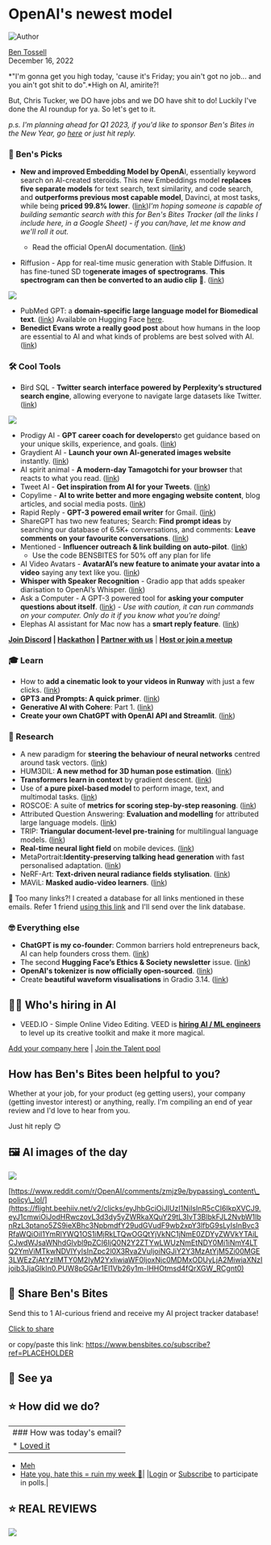 # OpenAI's newest model

![Author](https://media.beehiiv.com/cdn-cgi/image/format=auto,onerror=redirect/uploads/user/profile_picture/fc858b4d-39e3-4be1-abf4-2b55504e21a2/thumb_uJ4UYake_400x400.jpg)

[Ben Tossell](https://www.twitter.com/bentossell)  
December 16, 2022

*"I'm gonna get you high today, 'cause it's Friday; you ain't got no job... and you ain't got shit to do".*High on AI, amirite?!

But, Chris Tucker, we DO have jobs and we DO have shit to do! Luckily I've done the AI roundup for ya. So let's get to it.

*p.s. I'm planning ahead for Q1 2023, if you'd like to sponsor Ben's Bites in the New Year, go [here](https://flight.beehiiv.net/v2/clicks/eyJhbGciOiJIUzI1NiIsInR5cCI6IkpXVCJ9.eyJ1cmwiOiJodHRwczovL3Nwb25zb3IuYmVuc2JpdGVzLmNvLyIsInBvc3RfaWQiOiI1YmRlYWQ1OS1iMjRkLTQwOGQtYjVkNC1jNmE0ZDYyZWVkYTAiLCJwdWJsaWNhdGlvbl9pZCI6IjQ0N2Y2ZTYwLWUzNmEtNDY0Mi1iNmY4LTQ2YmViMTkwNDVlYyIsInZpc2l0X3Rva2VuIjoiNGJiY2Y3MzAtYjM5Zi00MGE3LWEzZjAtYzllMTY0M2IyM2YxIiwiaWF0IjoxNjc0MDMxODUyLjA2LCJpc3MiOiJvcmNoaWQifQ.qkqgU5BD_5FamyIL5gkgg_z2cxyJHdTEpmGwt7LmEcc) or just hit reply.*

### **🤌 Ben's Picks**

* **New and improved Embedding Model by OpenA**I, essentially keyword search on AI-created steroids. This new Embeddings model **replaces five separate models** for text search, text similarity, and code search, and **outperforms previous most capable model**, Davinci, at most tasks, while being **priced 99.8% lower**. ([<u>link</u>](https://flight.beehiiv.net/v2/clicks/eyJhbGciOiJIUzI1NiIsInR5cCI6IkpXVCJ9.eyJ1cmwiOiJodHRwczovL29wZW5haS5jb20vYmxvZy9uZXctYW5kLWltcHJvdmVkLWVtYmVkZGluZy1tb2RlbC8iLCJwb3N0X2lkIjoiNWJkZWFkNTktYjI0ZC00MDhkLWI1ZDQtYzZhNGQ2MmVlZGEwIiwicHVibGljYXRpb25faWQiOiI0NDdmNmU2MC1lMzZhLTQ2NDItYjZmOC00NmJlYjE5MDQ1ZWMiLCJ2aXNpdF90b2tlbiI6IjRiYmNmNzMwLWIzOWYtNDBhNy1hM2YwLWM5ZTE2NDNiMjNmMSIsImlhdCI6MTY3NDAzMTg1Mi4wNiwiaXNzIjoib3JjaGlkIn0.MzGJ_J597rXG23Bdr7pVNRSFDtH7tkynyyBgkjPMquc))*I'm hoping someone is capable of building semantic search with this for Ben's Bites Tracker (all the links I include here, in a Google Sheet) - if you can/have, let me know and we'll roll it out.*

  * Read the official OpenAI documentation. ([<u>link</u>](https://flight.beehiiv.net/v2/clicks/eyJhbGciOiJIUzI1NiIsInR5cCI6IkpXVCJ9.eyJ1cmwiOiJodHRwczovL2JldGEub3BlbmFpLmNvbS9kb2NzL2d1aWRlcy9lbWJlZGRpbmdzL3doYXQtYXJlLWVtYmVkZGluZ3MiLCJwb3N0X2lkIjoiNWJkZWFkNTktYjI0ZC00MDhkLWI1ZDQtYzZhNGQ2MmVlZGEwIiwicHVibGljYXRpb25faWQiOiI0NDdmNmU2MC1lMzZhLTQ2NDItYjZmOC00NmJlYjE5MDQ1ZWMiLCJ2aXNpdF90b2tlbiI6IjRiYmNmNzMwLWIzOWYtNDBhNy1hM2YwLWM5ZTE2NDNiMjNmMSIsImlhdCI6MTY3NDAzMTg1Mi4wNiwiaXNzIjoib3JjaGlkIn0.FFuwfqkExPDp2J_EDyNAuAMWpojCtxsJ4hitl7k3rq8))
* Riffusion - App for real-time music generation with Stable Diffusion. It has fine-tuned SD to**generate images of** **spectrograms**. **This spectrogram can then be converted to an audio clip** 🤯. ([<u>link</u>](https://flight.beehiiv.net/v2/clicks/eyJhbGciOiJIUzI1NiIsInR5cCI6IkpXVCJ9.eyJ1cmwiOiJodHRwczovL2dpdGh1Yi5jb20vaG1hcnRpcm8vcmlmZnVzaW9uLWFwcCIsInBvc3RfaWQiOiI1YmRlYWQ1OS1iMjRkLTQwOGQtYjVkNC1jNmE0ZDYyZWVkYTAiLCJwdWJsaWNhdGlvbl9pZCI6IjQ0N2Y2ZTYwLWUzNmEtNDY0Mi1iNmY4LTQ2YmViMTkwNDVlYyIsInZpc2l0X3Rva2VuIjoiNGJiY2Y3MzAtYjM5Zi00MGE3LWEzZjAtYzllMTY0M2IyM2YxIiwiaWF0IjoxNjc0MDMxODUyLjA2LCJpc3MiOiJvcmNoaWQifQ.DsLQFzL_dyqayVTSJ6LhH7lt37Wd31brkkNo3-ulmyw))

![](https://media.beehiiv.com/cdn-cgi/image/format=auto,onerror=redirect/uploads/asset/file/b4bc44ab-caff-476f-b571-768b5ad83097/web_app_screenshot.png)

* PubMed GPT: a **domain-specific large language model for Biomedical text**. ([<u>link</u>](https://flight.beehiiv.net/v2/clicks/eyJhbGciOiJIUzI1NiIsInR5cCI6IkpXVCJ9.eyJ1cmwiOiJodHRwczovL3d3dy5tb3NhaWNtbC5jb20vYmxvZy9pbnRyb2R1Y2luZy1wdWJtZWQtZ3B0IiwicG9zdF9pZCI6IjViZGVhZDU5LWIyNGQtNDA4ZC1iNWQ0LWM2YTRkNjJlZWRhMCIsInB1YmxpY2F0aW9uX2lkIjoiNDQ3ZjZlNjAtZTM2YS00NjQyLWI2ZjgtNDZiZWIxOTA0NWVjIiwidmlzaXRfdG9rZW4iOiI0YmJjZjczMC1iMzlmLTQwYTctYTNmMC1jOWUxNjQzYjIzZjEiLCJpYXQiOjE2NzQwMzE4NTIuMDYsImlzcyI6Im9yY2hpZCJ9.YbpwtcrRKNqoxmOAI2KEe5r_ui8NbEhYcKxt1Q_Dm8g)) Available on Hugging Face [here](https://flight.beehiiv.net/v2/clicks/eyJhbGciOiJIUzI1NiIsInR5cCI6IkpXVCJ9.eyJ1cmwiOiJodHRwczovL2h1Z2dpbmdmYWNlLmNvL3N0YW5mb3JkLWNyZm0vcHVibWVkZ3B0IiwicG9zdF9pZCI6IjViZGVhZDU5LWIyNGQtNDA4ZC1iNWQ0LWM2YTRkNjJlZWRhMCIsInB1YmxpY2F0aW9uX2lkIjoiNDQ3ZjZlNjAtZTM2YS00NjQyLWI2ZjgtNDZiZWIxOTA0NWVjIiwidmlzaXRfdG9rZW4iOiI0YmJjZjczMC1iMzlmLTQwYTctYTNmMC1jOWUxNjQzYjIzZjEiLCJpYXQiOjE2NzQwMzE4NTIuMDYsImlzcyI6Im9yY2hpZCJ9.oxvQSIw1xzLZGBIzBAIvbfcsX-L_zZ8Oxp743Kp61kI).
* **Benedict Evans wrote a really good post** about how humans in the loop are essential to AI and what kinds of problems are best solved with AI. ([link](https://flight.beehiiv.net/v2/clicks/eyJhbGciOiJIUzI1NiIsInR5cCI6IkpXVCJ9.eyJ1cmwiOiJodHRwczovL3d3dy5iZW4tZXZhbnMuY29tL2JlbmVkaWN0ZXZhbnMvMjAyMi8xMi8xNC9DaGF0R1BULWltYWdlbmV0IiwicG9zdF9pZCI6IjViZGVhZDU5LWIyNGQtNDA4ZC1iNWQ0LWM2YTRkNjJlZWRhMCIsInB1YmxpY2F0aW9uX2lkIjoiNDQ3ZjZlNjAtZTM2YS00NjQyLWI2ZjgtNDZiZWIxOTA0NWVjIiwidmlzaXRfdG9rZW4iOiI0YmJjZjczMC1iMzlmLTQwYTctYTNmMC1jOWUxNjQzYjIzZjEiLCJpYXQiOjE2NzQwMzE4NTIuMDYsImlzcyI6Im9yY2hpZCJ9.wk9Er9dWoCXH-n_Vlm2KU8UKL01wnxtwx1nBluE_xDg))

### **🛠️ Cool Tools**

* Bird SQL - **Twitter search interface powered by Perplexity’s structured search engine**, allowing everyone to navigate large datasets like Twitter. ([<u>link</u>](https://flight.beehiiv.net/v2/clicks/eyJhbGciOiJIUzI1NiIsInR5cCI6IkpXVCJ9.eyJ1cmwiOiJodHRwczovL3d3dy5wZXJwbGV4aXR5LmFpL3NxbCIsInBvc3RfaWQiOiI1YmRlYWQ1OS1iMjRkLTQwOGQtYjVkNC1jNmE0ZDYyZWVkYTAiLCJwdWJsaWNhdGlvbl9pZCI6IjQ0N2Y2ZTYwLWUzNmEtNDY0Mi1iNmY4LTQ2YmViMTkwNDVlYyIsInZpc2l0X3Rva2VuIjoiNGJiY2Y3MzAtYjM5Zi00MGE3LWEzZjAtYzllMTY0M2IyM2YxIiwiaWF0IjoxNjc0MDMxODUyLjA2LCJpc3MiOiJvcmNoaWQifQ.gcH6vMqxRMXfnLKqnOIJFtHNo9H6dudoMKx2j_dqFpc))

![](https://media.beehiiv.com/cdn-cgi/image/format=auto,onerror=redirect/uploads/asset/file/fd43d147-7932-475f-896c-af6326fb402c/ezgif.com-gif-maker__39_.gif)

* Prodigy AI - **GPT career coach for developers**to get guidance based on your unique skills, experience, and goals. ([<u>link</u>](https://flight.beehiiv.net/v2/clicks/eyJhbGciOiJIUzI1NiIsInR5cCI6IkpXVCJ9.eyJ1cmwiOiJodHRwczovL2FpLnByb2RpLmdnLyIsInBvc3RfaWQiOiI1YmRlYWQ1OS1iMjRkLTQwOGQtYjVkNC1jNmE0ZDYyZWVkYTAiLCJwdWJsaWNhdGlvbl9pZCI6IjQ0N2Y2ZTYwLWUzNmEtNDY0Mi1iNmY4LTQ2YmViMTkwNDVlYyIsInZpc2l0X3Rva2VuIjoiNGJiY2Y3MzAtYjM5Zi00MGE3LWEzZjAtYzllMTY0M2IyM2YxIiwiaWF0IjoxNjc0MDMxODUyLjA2MSwiaXNzIjoib3JjaGlkIn0.eKoI4SU1uRuJrSclEDe_VNOOnaH0qq2eQvPUcr_C0c4))
* Graydient AI - **Launch your own AI-generated images website** instantly. ([<u>link</u>](https://flight.beehiiv.net/v2/clicks/eyJhbGciOiJIUzI1NiIsInR5cCI6IkpXVCJ9.eyJ1cmwiOiJodHRwczovL2dyYXlkaWVudC5haS8iLCJwb3N0X2lkIjoiNWJkZWFkNTktYjI0ZC00MDhkLWI1ZDQtYzZhNGQ2MmVlZGEwIiwicHVibGljYXRpb25faWQiOiI0NDdmNmU2MC1lMzZhLTQ2NDItYjZmOC00NmJlYjE5MDQ1ZWMiLCJ2aXNpdF90b2tlbiI6IjRiYmNmNzMwLWIzOWYtNDBhNy1hM2YwLWM5ZTE2NDNiMjNmMSIsImlhdCI6MTY3NDAzMTg1Mi4wNjEsImlzcyI6Im9yY2hpZCJ9.jxWOy1BJsxQ7IGU-UH2OGlE4kkk9uh_dOB8ElywlEMk))
* AI spirit animal - **A modern-day Tamagotchi for your browser** that reacts to what you read. ([<u>link</u>](https://flight.beehiiv.net/v2/clicks/eyJhbGciOiJIUzI1NiIsInR5cCI6IkpXVCJ9.eyJ1cmwiOiJodHRwczovL2Fpc3Bpcml0YW5pbWFsLmNvbS8iLCJwb3N0X2lkIjoiNWJkZWFkNTktYjI0ZC00MDhkLWI1ZDQtYzZhNGQ2MmVlZGEwIiwicHVibGljYXRpb25faWQiOiI0NDdmNmU2MC1lMzZhLTQ2NDItYjZmOC00NmJlYjE5MDQ1ZWMiLCJ2aXNpdF90b2tlbiI6IjRiYmNmNzMwLWIzOWYtNDBhNy1hM2YwLWM5ZTE2NDNiMjNmMSIsImlhdCI6MTY3NDAzMTg1Mi4wNjEsImlzcyI6Im9yY2hpZCJ9.tX8EvvjP1yZzOkVLO9lrOiZu0qiyg_DJzpxMalfN810))
* Tweet AI - **Get inspiration from AI for your Tweets**. ([<u>link</u>](https://flight.beehiiv.net/v2/clicks/eyJhbGciOiJIUzI1NiIsInR5cCI6IkpXVCJ9.eyJ1cmwiOiJodHRwczovL3R3ZWV0YWkuY29tLyIsInBvc3RfaWQiOiI1YmRlYWQ1OS1iMjRkLTQwOGQtYjVkNC1jNmE0ZDYyZWVkYTAiLCJwdWJsaWNhdGlvbl9pZCI6IjQ0N2Y2ZTYwLWUzNmEtNDY0Mi1iNmY4LTQ2YmViMTkwNDVlYyIsInZpc2l0X3Rva2VuIjoiNGJiY2Y3MzAtYjM5Zi00MGE3LWEzZjAtYzllMTY0M2IyM2YxIiwiaWF0IjoxNjc0MDMxODUyLjA2MSwiaXNzIjoib3JjaGlkIn0.GS7s4h3-j_Wio3yUUvgJRu2lYM0O42ICAS3dp9w0u7Y))
* Copylime - **AI to write better and more engaging website content**, blog articles, and social media posts. ([<u>link</u>](https://flight.beehiiv.net/v2/clicks/eyJhbGciOiJIUzI1NiIsInR5cCI6IkpXVCJ9.eyJ1cmwiOiJodHRwczovL2NvcHlsaW1lLmNvbS8iLCJwb3N0X2lkIjoiNWJkZWFkNTktYjI0ZC00MDhkLWI1ZDQtYzZhNGQ2MmVlZGEwIiwicHVibGljYXRpb25faWQiOiI0NDdmNmU2MC1lMzZhLTQ2NDItYjZmOC00NmJlYjE5MDQ1ZWMiLCJ2aXNpdF90b2tlbiI6IjRiYmNmNzMwLWIzOWYtNDBhNy1hM2YwLWM5ZTE2NDNiMjNmMSIsImlhdCI6MTY3NDAzMTg1Mi4wNjEsImlzcyI6Im9yY2hpZCJ9.DMHxlsn7FlATDANPKt-S9NitufqAxk_6mqNArkglahk))
* Rapid Reply - **GPT-3 powered email writer** for Gmail. ([<u>link</u>](https://flight.beehiiv.net/v2/clicks/eyJhbGciOiJIUzI1NiIsInR5cCI6IkpXVCJ9.eyJ1cmwiOiJodHRwczovL3JhcGlkcmVwbHkuYWkvIiwicG9zdF9pZCI6IjViZGVhZDU5LWIyNGQtNDA4ZC1iNWQ0LWM2YTRkNjJlZWRhMCIsInB1YmxpY2F0aW9uX2lkIjoiNDQ3ZjZlNjAtZTM2YS00NjQyLWI2ZjgtNDZiZWIxOTA0NWVjIiwidmlzaXRfdG9rZW4iOiI0YmJjZjczMC1iMzlmLTQwYTctYTNmMC1jOWUxNjQzYjIzZjEiLCJpYXQiOjE2NzQwMzE4NTIuMDYxLCJpc3MiOiJvcmNoaWQifQ.fx6X3y-JTHvZUQNONgGwxPR4tzK3QSo2hASkPmnfERA))
* ShareGPT has two new features; Search: **Find prompt ideas** by searching our database of 6.5K+ conversations, and comments: **Leave comments on your favourite conversations**. ([<u>link</u>](https://flight.beehiiv.net/v2/clicks/eyJhbGciOiJIUzI1NiIsInR5cCI6IkpXVCJ9.eyJ1cmwiOiJodHRwczovL3NoYXJlZ3B0LmNvbS8iLCJwb3N0X2lkIjoiNWJkZWFkNTktYjI0ZC00MDhkLWI1ZDQtYzZhNGQ2MmVlZGEwIiwicHVibGljYXRpb25faWQiOiI0NDdmNmU2MC1lMzZhLTQ2NDItYjZmOC00NmJlYjE5MDQ1ZWMiLCJ2aXNpdF90b2tlbiI6IjRiYmNmNzMwLWIzOWYtNDBhNy1hM2YwLWM5ZTE2NDNiMjNmMSIsImlhdCI6MTY3NDAzMTg1Mi4wNjEsImlzcyI6Im9yY2hpZCJ9.qBNFyhXHHiJNs9jeqjdsWuYCevJc0RvF0riXBbxhTTQ))
* Mentioned - **Influencer outreach & link building on auto-pilot**. ([<u>link</u>](https://flight.beehiiv.net/v2/clicks/eyJhbGciOiJIUzI1NiIsInR5cCI6IkpXVCJ9.eyJ1cmwiOiJodHRwczovL3d3dy5tZW50aW9uZWQuYWkvIiwicG9zdF9pZCI6IjViZGVhZDU5LWIyNGQtNDA4ZC1iNWQ0LWM2YTRkNjJlZWRhMCIsInB1YmxpY2F0aW9uX2lkIjoiNDQ3ZjZlNjAtZTM2YS00NjQyLWI2ZjgtNDZiZWIxOTA0NWVjIiwidmlzaXRfdG9rZW4iOiI0YmJjZjczMC1iMzlmLTQwYTctYTNmMC1jOWUxNjQzYjIzZjEiLCJpYXQiOjE2NzQwMzE4NTIuMDYxLCJpc3MiOiJvcmNoaWQifQ.cFz8ErjMOauL4UwgDac0jQDls7Uk8eVLFWuQSPuyP9s))
  * Use the code BENSBITES for 50% off any plan for life
* AI Video Avatars - **AvatarAI’s new feature to animate your avatar into a video** saying any text like you. ([<u>link</u>](https://flight.beehiiv.net/v2/clicks/eyJhbGciOiJIUzI1NiIsInR5cCI6IkpXVCJ9.eyJ1cmwiOiJodHRwczovL3R3aXR0ZXIuY29tL2xldmVsc2lvL3N0YXR1cy8xNjAzNDQxNzQyMzg0MTQwMjg4P3M9MTImdD13T3d3M1oySlBHbTFudEpaLTBLTkZ3IiwicG9zdF9pZCI6IjViZGVhZDU5LWIyNGQtNDA4ZC1iNWQ0LWM2YTRkNjJlZWRhMCIsInB1YmxpY2F0aW9uX2lkIjoiNDQ3ZjZlNjAtZTM2YS00NjQyLWI2ZjgtNDZiZWIxOTA0NWVjIiwidmlzaXRfdG9rZW4iOiI0YmJjZjczMC1iMzlmLTQwYTctYTNmMC1jOWUxNjQzYjIzZjEiLCJpYXQiOjE2NzQwMzE4NTIuMDYxLCJpc3MiOiJvcmNoaWQifQ.bwO_hnZ-GQ_DcDeZ_x4abIHjki2KRU49me42UdS9ZoM))
* **Whisper with Speaker Recognition** - Gradio app that adds speaker diarisation to OpenAI’s Whisper. ([<u>link</u>](https://flight.beehiiv.net/v2/clicks/eyJhbGciOiJIUzI1NiIsInR5cCI6IkpXVCJ9.eyJ1cmwiOiJodHRwczovL2h1Z2dpbmdmYWNlLmNvL3NwYWNlcy9kd2Fya2VzaC93aGlzcGVyLXNwZWFrZXItcmVjb2duaXRpb24iLCJwb3N0X2lkIjoiNWJkZWFkNTktYjI0ZC00MDhkLWI1ZDQtYzZhNGQ2MmVlZGEwIiwicHVibGljYXRpb25faWQiOiI0NDdmNmU2MC1lMzZhLTQ2NDItYjZmOC00NmJlYjE5MDQ1ZWMiLCJ2aXNpdF90b2tlbiI6IjRiYmNmNzMwLWIzOWYtNDBhNy1hM2YwLWM5ZTE2NDNiMjNmMSIsImlhdCI6MTY3NDAzMTg1Mi4wNjEsImlzcyI6Im9yY2hpZCJ9.G2Ptuiout2ZcIXsjYw7u71C9BTyr52zrb7XYN2OWJW0))
* Ask a Computer - A GPT-3 powered tool for **asking your computer questions about itself**. ([<u>link</u>](https://flight.beehiiv.net/v2/clicks/eyJhbGciOiJIUzI1NiIsInR5cCI6IkpXVCJ9.eyJ1cmwiOiJodHRwczovL2dlb3JnZS5tYW5kLmlzLzIwMjIvMTIvYXNrLWEtY29tcHV0ZXItYS10b3ktcG93ZXJlZC1ieS1ncHQtMy1hbmQtcmVja2xlc3MtYWJhbmRvbi8iLCJwb3N0X2lkIjoiNWJkZWFkNTktYjI0ZC00MDhkLWI1ZDQtYzZhNGQ2MmVlZGEwIiwicHVibGljYXRpb25faWQiOiI0NDdmNmU2MC1lMzZhLTQ2NDItYjZmOC00NmJlYjE5MDQ1ZWMiLCJ2aXNpdF90b2tlbiI6IjRiYmNmNzMwLWIzOWYtNDBhNy1hM2YwLWM5ZTE2NDNiMjNmMSIsImlhdCI6MTY3NDAzMTg1Mi4wNjEsImlzcyI6Im9yY2hpZCJ9.UBUJFnjhhSAkd_eIKwISendRFDBxqlu9XUtgezyvwBs)) - *Use with caution, it can run commands on your computer. Only do it if you know what you're doing!*
* Elephas AI assistant for Mac now has a **smart reply feature**. ([<u>link</u>](https://flight.beehiiv.net/v2/clicks/eyJhbGciOiJIUzI1NiIsInR5cCI6IkpXVCJ9.eyJ1cmwiOiJodHRwczovL3R3aXR0ZXIuY29tL0thbWJhblRoZU1ha2VyL3N0YXR1cy8xNjAzMzU2MTU0MjQyODM0NDMyP3M9MjAmdD1GZlZsZURhYkpTOFVHSTI1ck9GNnZ3IiwicG9zdF9pZCI6IjViZGVhZDU5LWIyNGQtNDA4ZC1iNWQ0LWM2YTRkNjJlZWRhMCIsInB1YmxpY2F0aW9uX2lkIjoiNDQ3ZjZlNjAtZTM2YS00NjQyLWI2ZjgtNDZiZWIxOTA0NWVjIiwidmlzaXRfdG9rZW4iOiI0YmJjZjczMC1iMzlmLTQwYTctYTNmMC1jOWUxNjQzYjIzZjEiLCJpYXQiOjE2NzQwMzE4NTIuMDYxLCJpc3MiOiJvcmNoaWQifQ.Nvg-c24pp_rwSfeHsEnB0Z1Kv4L7xJsWAdJF4s6FclU))

**[Join Discord](https://flight.beehiiv.net/v2/clicks/eyJhbGciOiJIUzI1NiIsInR5cCI6IkpXVCJ9.eyJ1cmwiOiJodHRwczovL2Rpc2NvcmQuZ2cvcWQ5Mk5LakRkRSIsInBvc3RfaWQiOiI1YmRlYWQ1OS1iMjRkLTQwOGQtYjVkNC1jNmE0ZDYyZWVkYTAiLCJwdWJsaWNhdGlvbl9pZCI6IjQ0N2Y2ZTYwLWUzNmEtNDY0Mi1iNmY4LTQ2YmViMTkwNDVlYyIsInZpc2l0X3Rva2VuIjoiNGJiY2Y3MzAtYjM5Zi00MGE3LWEzZjAtYzllMTY0M2IyM2YxIiwiaWF0IjoxNjc0MDMxODUyLjA2MSwiaXNzIjoib3JjaGlkIn0.D9Qn_sapKlqkMG09szZ1KZiVGoyvwHXpYr4ktJkL75M) | [Hackathon](https://flight.beehiiv.net/v2/clicks/eyJhbGciOiJIUzI1NiIsInR5cCI6IkpXVCJ9.eyJ1cmwiOiJodHRwczovL3ZhbmlsbGEtcGVhY2gtNDg0Lm5vdGlvbi5zaXRlL0Jlbi1zLUJpdGVzLUFJLUhhY2thdGhvbi0yN2stMzI0YjNlOGIzZDQ3NGExMmEyZTgyOGI3YWM0NWY5ZjkiLCJwb3N0X2lkIjoiNWJkZWFkNTktYjI0ZC00MDhkLWI1ZDQtYzZhNGQ2MmVlZGEwIiwicHVibGljYXRpb25faWQiOiI0NDdmNmU2MC1lMzZhLTQ2NDItYjZmOC00NmJlYjE5MDQ1ZWMiLCJ2aXNpdF90b2tlbiI6IjRiYmNmNzMwLWIzOWYtNDBhNy1hM2YwLWM5ZTE2NDNiMjNmMSIsImlhdCI6MTY3NDAzMTg1Mi4wNjEsImlzcyI6Im9yY2hpZCJ9.HwWhoJspRfAkcIQjzjLgD0je2rD83c9jtrBZMWiOKLI) | [Partner with us](https://flight.beehiiv.net/v2/clicks/eyJhbGciOiJIUzI1NiIsInR5cCI6IkpXVCJ9.eyJ1cmwiOiJodHRwczovL3Nwb25zb3IuYmVuc2JpdGVzLmNvLyIsInBvc3RfaWQiOiI1YmRlYWQ1OS1iMjRkLTQwOGQtYjVkNC1jNmE0ZDYyZWVkYTAiLCJwdWJsaWNhdGlvbl9pZCI6IjQ0N2Y2ZTYwLWUzNmEtNDY0Mi1iNmY4LTQ2YmViMTkwNDVlYyIsInZpc2l0X3Rva2VuIjoiNGJiY2Y3MzAtYjM5Zi00MGE3LWEzZjAtYzllMTY0M2IyM2YxIiwiaWF0IjoxNjc0MDMxODUyLjA2MSwiaXNzIjoib3JjaGlkIn0.pF8b5zfcBoSHKCahctirIxfx4PedTUm0BeEW9v8MkuA)** | [**Host or join a meetup**](https://flight.beehiiv.net/v2/clicks/eyJhbGciOiJIUzI1NiIsInR5cCI6IkpXVCJ9.eyJ1cmwiOiJodHRwczovL21lZXR1cHMuYmVuc2JpdGVzLmNvLyIsInBvc3RfaWQiOiI1YmRlYWQ1OS1iMjRkLTQwOGQtYjVkNC1jNmE0ZDYyZWVkYTAiLCJwdWJsaWNhdGlvbl9pZCI6IjQ0N2Y2ZTYwLWUzNmEtNDY0Mi1iNmY4LTQ2YmViMTkwNDVlYyIsInZpc2l0X3Rva2VuIjoiNGJiY2Y3MzAtYjM5Zi00MGE3LWEzZjAtYzllMTY0M2IyM2YxIiwiaWF0IjoxNjc0MDMxODUyLjA2MSwiaXNzIjoib3JjaGlkIn0.1fpP9K-UJ9O2BzCh3401BZ_VtZmFZhO-Xr8yaeXuzrA)

### **🎓 Learn**

* How to **add a cinematic look to your videos in Runway** with just a few clicks. ([<u>link</u>](https://flight.beehiiv.net/v2/clicks/eyJhbGciOiJIUzI1NiIsInR5cCI6IkpXVCJ9.eyJ1cmwiOiJodHRwczovL3R3aXR0ZXIuY29tL3J1bndheW1sL3N0YXR1cy8xNjAzNDAyMTc1Mzk2MzIzMzI5P3M9MjAmdD0tdGhuV19idlQ4ZUY5MzV5cXloMkJnIiwicG9zdF9pZCI6IjViZGVhZDU5LWIyNGQtNDA4ZC1iNWQ0LWM2YTRkNjJlZWRhMCIsInB1YmxpY2F0aW9uX2lkIjoiNDQ3ZjZlNjAtZTM2YS00NjQyLWI2ZjgtNDZiZWIxOTA0NWVjIiwidmlzaXRfdG9rZW4iOiI0YmJjZjczMC1iMzlmLTQwYTctYTNmMC1jOWUxNjQzYjIzZjEiLCJpYXQiOjE2NzQwMzE4NTIuMDYxLCJpc3MiOiJvcmNoaWQifQ.KXEhc31mJyn5_tvg-Txy4WG6oWiiVIRYJ7x9fd8L92o))
* **​​GPT3 and Prompts: A quick primer**. ([<u>link</u>](https://flight.beehiiv.net/v2/clicks/eyJhbGciOiJIUzI1NiIsInR5cCI6IkpXVCJ9.eyJ1cmwiOiJodHRwczovL2J1aWxkc3BhY2Uuc28vbm90ZXMvaW50cm8tdG8tZ3B0My1wcm9tcHRzIiwicG9zdF9pZCI6IjViZGVhZDU5LWIyNGQtNDA4ZC1iNWQ0LWM2YTRkNjJlZWRhMCIsInB1YmxpY2F0aW9uX2lkIjoiNDQ3ZjZlNjAtZTM2YS00NjQyLWI2ZjgtNDZiZWIxOTA0NWVjIiwidmlzaXRfdG9rZW4iOiI0YmJjZjczMC1iMzlmLTQwYTctYTNmMC1jOWUxNjQzYjIzZjEiLCJpYXQiOjE2NzQwMzE4NTIuMDYxLCJpc3MiOiJvcmNoaWQifQ.FwpDJIenShZ20WtTNCzCxuDR8bLt7wx27S9JUPPmR90))
* **Generative AI with Cohere**: Part 1. ([<u>link</u>](https://flight.beehiiv.net/v2/clicks/eyJhbGciOiJIUzI1NiIsInR5cCI6IkpXVCJ9.eyJ1cmwiOiJodHRwczovL3R4dC5jb2hlcmUuYWkvZ2VuZXJhdGl2ZS1haS1wYXJ0LTEvIiwicG9zdF9pZCI6IjViZGVhZDU5LWIyNGQtNDA4ZC1iNWQ0LWM2YTRkNjJlZWRhMCIsInB1YmxpY2F0aW9uX2lkIjoiNDQ3ZjZlNjAtZTM2YS00NjQyLWI2ZjgtNDZiZWIxOTA0NWVjIiwidmlzaXRfdG9rZW4iOiI0YmJjZjczMC1iMzlmLTQwYTctYTNmMC1jOWUxNjQzYjIzZjEiLCJpYXQiOjE2NzQwMzE4NTIuMDYxLCJpc3MiOiJvcmNoaWQifQ.4WUktgAIOYD3iQefiZDv5-KT_b9rhBgXnWdGsuu4w4o))
* **Create your own ChatGPT with OpenAI API and Streamlit**. ([<u>link</u>](https://flight.beehiiv.net/v2/clicks/eyJhbGciOiJIUzI1NiIsInR5cCI6IkpXVCJ9.eyJ1cmwiOiJodHRwczovL3R3aXR0ZXIuY29tL2l0c2FmaXovc3RhdHVzLzE2MDM3MDUxNDc0MDU2NTE5NjkiLCJwb3N0X2lkIjoiNWJkZWFkNTktYjI0ZC00MDhkLWI1ZDQtYzZhNGQ2MmVlZGEwIiwicHVibGljYXRpb25faWQiOiI0NDdmNmU2MC1lMzZhLTQ2NDItYjZmOC00NmJlYjE5MDQ1ZWMiLCJ2aXNpdF90b2tlbiI6IjRiYmNmNzMwLWIzOWYtNDBhNy1hM2YwLWM5ZTE2NDNiMjNmMSIsImlhdCI6MTY3NDAzMTg1Mi4wNjEsImlzcyI6Im9yY2hpZCJ9.oIu9OZqqi2FLLxvgwmygNUfaPFjwIY0SfO5OdGkpSW8))

### **🔬 Research**

* A new paradigm for **steering the behaviour of neural networks** centred around task vectors. ([<u>link</u>](https://flight.beehiiv.net/v2/clicks/eyJhbGciOiJIUzI1NiIsInR5cCI6IkpXVCJ9.eyJ1cmwiOiJodHRwczovL2FyeGl2Lm9yZy9hYnMvMjIxMi4wNDA4OSIsInBvc3RfaWQiOiI1YmRlYWQ1OS1iMjRkLTQwOGQtYjVkNC1jNmE0ZDYyZWVkYTAiLCJwdWJsaWNhdGlvbl9pZCI6IjQ0N2Y2ZTYwLWUzNmEtNDY0Mi1iNmY4LTQ2YmViMTkwNDVlYyIsInZpc2l0X3Rva2VuIjoiNGJiY2Y3MzAtYjM5Zi00MGE3LWEzZjAtYzllMTY0M2IyM2YxIiwiaWF0IjoxNjc0MDMxODUyLjA2MSwiaXNzIjoib3JjaGlkIn0.WvovFnWSaZ-KOPV_NEl6nR8JInXHsq0L70g6dX9yP2w))
* HUM3DIL: **A new method for 3D human pose estimation**. ([<u>link</u>](https://flight.beehiiv.net/v2/clicks/eyJhbGciOiJIUzI1NiIsInR5cCI6IkpXVCJ9.eyJ1cmwiOiJodHRwczovL2FyeGl2Lm9yZy9hYnMvMjIxMi4wNzcyOSIsInBvc3RfaWQiOiI1YmRlYWQ1OS1iMjRkLTQwOGQtYjVkNC1jNmE0ZDYyZWVkYTAiLCJwdWJsaWNhdGlvbl9pZCI6IjQ0N2Y2ZTYwLWUzNmEtNDY0Mi1iNmY4LTQ2YmViMTkwNDVlYyIsInZpc2l0X3Rva2VuIjoiNGJiY2Y3MzAtYjM5Zi00MGE3LWEzZjAtYzllMTY0M2IyM2YxIiwiaWF0IjoxNjc0MDMxODUyLjA2MSwiaXNzIjoib3JjaGlkIn0.v-tfMC7cWBCVZiE7F7msShaMfw9dvwJiHU7kKBoKHm8))
* **Transformers learn in context** by gradient descent. ([<u>link</u>](https://flight.beehiiv.net/v2/clicks/eyJhbGciOiJIUzI1NiIsInR5cCI6IkpXVCJ9.eyJ1cmwiOiJodHRwczovL2FyeGl2Lm9yZy9hYnMvMjIxMi4wNzY3NyIsInBvc3RfaWQiOiI1YmRlYWQ1OS1iMjRkLTQwOGQtYjVkNC1jNmE0ZDYyZWVkYTAiLCJwdWJsaWNhdGlvbl9pZCI6IjQ0N2Y2ZTYwLWUzNmEtNDY0Mi1iNmY4LTQ2YmViMTkwNDVlYyIsInZpc2l0X3Rva2VuIjoiNGJiY2Y3MzAtYjM5Zi00MGE3LWEzZjAtYzllMTY0M2IyM2YxIiwiaWF0IjoxNjc0MDMxODUyLjA2MSwiaXNzIjoib3JjaGlkIn0.8JOUhKoDZdYOxH5te0RlpcxZ484hBHyrJGKrf_dTzyY))
* Use of **a pure pixel-based model** to perform image, text, and multimodal tasks. ([<u>link</u>](https://flight.beehiiv.net/v2/clicks/eyJhbGciOiJIUzI1NiIsInR5cCI6IkpXVCJ9.eyJ1cmwiOiJodHRwczovL2FyeGl2Lm9yZy9hYnMvMjIxMi4wODA0NSIsInBvc3RfaWQiOiI1YmRlYWQ1OS1iMjRkLTQwOGQtYjVkNC1jNmE0ZDYyZWVkYTAiLCJwdWJsaWNhdGlvbl9pZCI6IjQ0N2Y2ZTYwLWUzNmEtNDY0Mi1iNmY4LTQ2YmViMTkwNDVlYyIsInZpc2l0X3Rva2VuIjoiNGJiY2Y3MzAtYjM5Zi00MGE3LWEzZjAtYzllMTY0M2IyM2YxIiwiaWF0IjoxNjc0MDMxODUyLjA2MSwiaXNzIjoib3JjaGlkIn0.2GHsDSMavwTtqTm1y8blARxOnTQ8s1eugMLdPAxYtEk))
* ROSCOE: A suite of **metrics for scoring step-by-step reasoning**. ([<u>link</u>](https://flight.beehiiv.net/v2/clicks/eyJhbGciOiJIUzI1NiIsInR5cCI6IkpXVCJ9.eyJ1cmwiOiJodHRwczovL2FyeGl2Lm9yZy9hYnMvMjIxMi4wNzkxOSIsInBvc3RfaWQiOiI1YmRlYWQ1OS1iMjRkLTQwOGQtYjVkNC1jNmE0ZDYyZWVkYTAiLCJwdWJsaWNhdGlvbl9pZCI6IjQ0N2Y2ZTYwLWUzNmEtNDY0Mi1iNmY4LTQ2YmViMTkwNDVlYyIsInZpc2l0X3Rva2VuIjoiNGJiY2Y3MzAtYjM5Zi00MGE3LWEzZjAtYzllMTY0M2IyM2YxIiwiaWF0IjoxNjc0MDMxODUyLjA2MSwiaXNzIjoib3JjaGlkIn0.v_HziYTvGc97XzydIjRO_Rg-jlSnnbfMYc_4VAOeI5I))
* Attributed Question Answering: **Evaluation and modelling** for attributed large language models. ([<u>link</u>](https://flight.beehiiv.net/v2/clicks/eyJhbGciOiJIUzI1NiIsInR5cCI6IkpXVCJ9.eyJ1cmwiOiJodHRwczovL2FyeGl2Lm9yZy9hYnMvMjIxMi4wODAzNyIsInBvc3RfaWQiOiI1YmRlYWQ1OS1iMjRkLTQwOGQtYjVkNC1jNmE0ZDYyZWVkYTAiLCJwdWJsaWNhdGlvbl9pZCI6IjQ0N2Y2ZTYwLWUzNmEtNDY0Mi1iNmY4LTQ2YmViMTkwNDVlYyIsInZpc2l0X3Rva2VuIjoiNGJiY2Y3MzAtYjM5Zi00MGE3LWEzZjAtYzllMTY0M2IyM2YxIiwiaWF0IjoxNjc0MDMxODUyLjA2MiwiaXNzIjoib3JjaGlkIn0.WVG5LTSH5PhFnnH1D1drgYUzYuWuGZKwIUx7aZqmwY4))
* TRIP: **Triangular document-level pre-training** for multilingual language models. ([<u>link</u>](https://flight.beehiiv.net/v2/clicks/eyJhbGciOiJIUzI1NiIsInR5cCI6IkpXVCJ9.eyJ1cmwiOiJodHRwczovL2FyeGl2Lm9yZy9hYnMvMjIxMi4wNzc1MiIsInBvc3RfaWQiOiI1YmRlYWQ1OS1iMjRkLTQwOGQtYjVkNC1jNmE0ZDYyZWVkYTAiLCJwdWJsaWNhdGlvbl9pZCI6IjQ0N2Y2ZTYwLWUzNmEtNDY0Mi1iNmY4LTQ2YmViMTkwNDVlYyIsInZpc2l0X3Rva2VuIjoiNGJiY2Y3MzAtYjM5Zi00MGE3LWEzZjAtYzllMTY0M2IyM2YxIiwiaWF0IjoxNjc0MDMxODUyLjA2MiwiaXNzIjoib3JjaGlkIn0.9nyOSsaXUyDtUt4CqzmYtPz3SxTn-Y_-hY2xDY4HHjk))
* **Real-time neural light field** on mobile devices. ([<u>link</u>](https://flight.beehiiv.net/v2/clicks/eyJhbGciOiJIUzI1NiIsInR5cCI6IkpXVCJ9.eyJ1cmwiOiJodHRwczovL3NuYXAtcmVzZWFyY2guZ2l0aHViLmlvL01vYmlsZVIyTC8iLCJwb3N0X2lkIjoiNWJkZWFkNTktYjI0ZC00MDhkLWI1ZDQtYzZhNGQ2MmVlZGEwIiwicHVibGljYXRpb25faWQiOiI0NDdmNmU2MC1lMzZhLTQ2NDItYjZmOC00NmJlYjE5MDQ1ZWMiLCJ2aXNpdF90b2tlbiI6IjRiYmNmNzMwLWIzOWYtNDBhNy1hM2YwLWM5ZTE2NDNiMjNmMSIsImlhdCI6MTY3NDAzMTg1Mi4wNjIsImlzcyI6Im9yY2hpZCJ9.bALurBRtHbQtLmsffAnyLncvt13adnL2D0GRN0xWemU))
* MetaPortrait:**Identity-preserving talking head generation** with fast personalised adaptation. ([<u>link</u>](https://flight.beehiiv.net/v2/clicks/eyJhbGciOiJIUzI1NiIsInR5cCI6IkpXVCJ9.eyJ1cmwiOiJodHRwczovL21ldGEtcG9ydHJhaXQuZ2l0aHViLmlvLyIsInBvc3RfaWQiOiI1YmRlYWQ1OS1iMjRkLTQwOGQtYjVkNC1jNmE0ZDYyZWVkYTAiLCJwdWJsaWNhdGlvbl9pZCI6IjQ0N2Y2ZTYwLWUzNmEtNDY0Mi1iNmY4LTQ2YmViMTkwNDVlYyIsInZpc2l0X3Rva2VuIjoiNGJiY2Y3MzAtYjM5Zi00MGE3LWEzZjAtYzllMTY0M2IyM2YxIiwiaWF0IjoxNjc0MDMxODUyLjA2MiwiaXNzIjoib3JjaGlkIn0.Jflz26ICYVLieSXr2lL5Je5RQrSZjUZykL9y1Mx8hy4))
* NeRF-Art: **Text-driven neural radiance fields stylisation**. ([<u>link</u>](https://flight.beehiiv.net/v2/clicks/eyJhbGciOiJIUzI1NiIsInR5cCI6IkpXVCJ9.eyJ1cmwiOiJodHRwczovL2Nhc3NpZXB5dGhvbi5naXRodWIuaW8vbmVyZmFydC8iLCJwb3N0X2lkIjoiNWJkZWFkNTktYjI0ZC00MDhkLWI1ZDQtYzZhNGQ2MmVlZGEwIiwicHVibGljYXRpb25faWQiOiI0NDdmNmU2MC1lMzZhLTQ2NDItYjZmOC00NmJlYjE5MDQ1ZWMiLCJ2aXNpdF90b2tlbiI6IjRiYmNmNzMwLWIzOWYtNDBhNy1hM2YwLWM5ZTE2NDNiMjNmMSIsImlhdCI6MTY3NDAzMTg1Mi4wNjIsImlzcyI6Im9yY2hpZCJ9.EFOmrO_M4Aj56tIiao_vl8amsdHWBIQTZc0IjgPeC48))
* MAViL: **Masked audio-video learners**. ([<u>link</u>](https://flight.beehiiv.net/v2/clicks/eyJhbGciOiJIUzI1NiIsInR5cCI6IkpXVCJ9.eyJ1cmwiOiJodHRwczovL2FyeGl2Lm9yZy9hYnMvMjIxMi4wODA3MSIsInBvc3RfaWQiOiI1YmRlYWQ1OS1iMjRkLTQwOGQtYjVkNC1jNmE0ZDYyZWVkYTAiLCJwdWJsaWNhdGlvbl9pZCI6IjQ0N2Y2ZTYwLWUzNmEtNDY0Mi1iNmY4LTQ2YmViMTkwNDVlYyIsInZpc2l0X3Rva2VuIjoiNGJiY2Y3MzAtYjM5Zi00MGE3LWEzZjAtYzllMTY0M2IyM2YxIiwiaWF0IjoxNjc0MDMxODUyLjA2MiwiaXNzIjoib3JjaGlkIn0.vWofAjcDH0LnDUNQcPBOanunT7mWkqFa_0eqr3FE-dc))

👋 Too many links?! I created a database for all links mentioned in these emails. Refer 1 friend [using this link](https://flight.beehiiv.net/v2/clicks/eyJhbGciOiJIUzI1NiIsInR5cCI6IkpXVCJ9.eyJ1cmwiOiJodHRwczovL3d3dy5iZW5zYml0ZXMuY28vc3Vic2NyaWJlP3JlZj1QTEFDRUhPTERFUiIsInBvc3RfaWQiOiI1YmRlYWQ1OS1iMjRkLTQwOGQtYjVkNC1jNmE0ZDYyZWVkYTAiLCJwdWJsaWNhdGlvbl9pZCI6IjQ0N2Y2ZTYwLWUzNmEtNDY0Mi1iNmY4LTQ2YmViMTkwNDVlYyIsInZpc2l0X3Rva2VuIjoiNGJiY2Y3MzAtYjM5Zi00MGE3LWEzZjAtYzllMTY0M2IyM2YxIiwiaWF0IjoxNjc0MDMxODUyLjA2MiwiaXNzIjoib3JjaGlkIn0.4iuDDuB_ZvGVybQbp3EjbHUkk5cbAdKIaB1UiPfg7Ak) and I'll send over the link database.

### **🤓 Everything else**

* **ChatGPT is my co-founder**: Common barriers hold entrepreneurs back, AI can help founders cross them. ([<u>link</u>](https://flight.beehiiv.net/v2/clicks/eyJhbGciOiJIUzI1NiIsInR5cCI6IkpXVCJ9.eyJ1cmwiOiJodHRwczovL29uZXVzZWZ1bHRoaW5nLnN1YnN0YWNrLmNvbS9wL2NoYXRndHAtaXMtbXktY28tZm91bmRlciIsInBvc3RfaWQiOiI1YmRlYWQ1OS1iMjRkLTQwOGQtYjVkNC1jNmE0ZDYyZWVkYTAiLCJwdWJsaWNhdGlvbl9pZCI6IjQ0N2Y2ZTYwLWUzNmEtNDY0Mi1iNmY4LTQ2YmViMTkwNDVlYyIsInZpc2l0X3Rva2VuIjoiNGJiY2Y3MzAtYjM5Zi00MGE3LWEzZjAtYzllMTY0M2IyM2YxIiwiaWF0IjoxNjc0MDMxODUyLjA2MiwiaXNzIjoib3JjaGlkIn0.Y14IjxF54p_eXGKHeOkwHRh2QApTzMyQVSF_ZOlZqlk))
* The second **Hugging Face’s Ethics & Society newsletter** issue. ([<u>link</u>](https://flight.beehiiv.net/v2/clicks/eyJhbGciOiJIUzI1NiIsInR5cCI6IkpXVCJ9.eyJ1cmwiOiJodHRwczovL2h1Z2dpbmdmYWNlLmNvL2Jsb2cvZXRoaWNzLXNvYy0yIiwicG9zdF9pZCI6IjViZGVhZDU5LWIyNGQtNDA4ZC1iNWQ0LWM2YTRkNjJlZWRhMCIsInB1YmxpY2F0aW9uX2lkIjoiNDQ3ZjZlNjAtZTM2YS00NjQyLWI2ZjgtNDZiZWIxOTA0NWVjIiwidmlzaXRfdG9rZW4iOiI0YmJjZjczMC1iMzlmLTQwYTctYTNmMC1jOWUxNjQzYjIzZjEiLCJpYXQiOjE2NzQwMzE4NTIuMDYyLCJpc3MiOiJvcmNoaWQifQ.Ym4PdI9fm47WmG6KUTNTMzp1RltQWcqicC_CDj72qt4))
* **OpenAI's tokenizer is now officially open-sourced**. ([<u>link</u>](https://flight.beehiiv.net/v2/clicks/eyJhbGciOiJIUzI1NiIsInR5cCI6IkpXVCJ9.eyJ1cmwiOiJodHRwczovL2dpdGh1Yi5jb20vb3BlbmFpL3Rpa3Rva2VuIiwicG9zdF9pZCI6IjViZGVhZDU5LWIyNGQtNDA4ZC1iNWQ0LWM2YTRkNjJlZWRhMCIsInB1YmxpY2F0aW9uX2lkIjoiNDQ3ZjZlNjAtZTM2YS00NjQyLWI2ZjgtNDZiZWIxOTA0NWVjIiwidmlzaXRfdG9rZW4iOiI0YmJjZjczMC1iMzlmLTQwYTctYTNmMC1jOWUxNjQzYjIzZjEiLCJpYXQiOjE2NzQwMzE4NTIuMDYyLCJpc3MiOiJvcmNoaWQifQ.fDieQGGoT20WEQZWfpw3ot8WmlZD5f-Wh-Rg0awg7pQ))
* Create **beautiful waveform visualisations** in Gradio 3.14. ([<u>link</u>](https://flight.beehiiv.net/v2/clicks/eyJhbGciOiJIUzI1NiIsInR5cCI6IkpXVCJ9.eyJ1cmwiOiJodHRwczovL3R3aXR0ZXIuY29tL2dyYWRpby9zdGF0dXMvMTYwMzUyNTg0ODAwNjM5Mzg1Nj9zPTEyJnQ9TExlR082dUs1eVNHcmpfWHFvaml6USIsInBvc3RfaWQiOiI1YmRlYWQ1OS1iMjRkLTQwOGQtYjVkNC1jNmE0ZDYyZWVkYTAiLCJwdWJsaWNhdGlvbl9pZCI6IjQ0N2Y2ZTYwLWUzNmEtNDY0Mi1iNmY4LTQ2YmViMTkwNDVlYyIsInZpc2l0X3Rva2VuIjoiNGJiY2Y3MzAtYjM5Zi00MGE3LWEzZjAtYzllMTY0M2IyM2YxIiwiaWF0IjoxNjc0MDMxODUyLjA2MiwiaXNzIjoib3JjaGlkIn0.tYyhw_pE57QtrJia0obvEsm667L98fcq7ZCssZHB4F0))

## **🧑‍💻 Who's hiring in AI**

* VEED.IO - Simple Online Video Editing. VEED is **[hiring AI / ML engineers](https://flight.beehiiv.net/v2/clicks/eyJhbGciOiJIUzI1NiIsInR5cCI6IkpXVCJ9.eyJ1cmwiOiJodHRwczovL3ZlZWQudGVhbXRhaWxvci5jb20vam9icy8yMTQ1NTI2LXNlbmlvci1zb2Z0d2FyZS1lbmdpbmVlci1haS10ZWFtIiwicG9zdF9pZCI6IjViZGVhZDU5LWIyNGQtNDA4ZC1iNWQ0LWM2YTRkNjJlZWRhMCIsInB1YmxpY2F0aW9uX2lkIjoiNDQ3ZjZlNjAtZTM2YS00NjQyLWI2ZjgtNDZiZWIxOTA0NWVjIiwidmlzaXRfdG9rZW4iOiI0YmJjZjczMC1iMzlmLTQwYTctYTNmMC1jOWUxNjQzYjIzZjEiLCJpYXQiOjE2NzQwMzE4NTIuMDYyLCJpc3MiOiJvcmNoaWQifQ.chSJxn3v3zoVFlCPC4Uc8cLewZ84JehUlo1Brs0FNeY)** to level up its creative toolkit and make it more magical.

[Add your company here](https://flight.beehiiv.net/v2/clicks/eyJhbGciOiJIUzI1NiIsInR5cCI6IkpXVCJ9.eyJ1cmwiOiJodHRwczovL2JlbnNiaXRlcy5wYWxsZXQuY29tL2hpcmUiLCJwb3N0X2lkIjoiNWJkZWFkNTktYjI0ZC00MDhkLWI1ZDQtYzZhNGQ2MmVlZGEwIiwicHVibGljYXRpb25faWQiOiI0NDdmNmU2MC1lMzZhLTQ2NDItYjZmOC00NmJlYjE5MDQ1ZWMiLCJ2aXNpdF90b2tlbiI6IjRiYmNmNzMwLWIzOWYtNDBhNy1hM2YwLWM5ZTE2NDNiMjNmMSIsImlhdCI6MTY3NDAzMTg1Mi4wNjIsImlzcyI6Im9yY2hpZCJ9.CSvPtIRySohSsctgmyLrUjzitGgyeIUIpERsavfmw0k) | [Join the Talent pool](https://flight.beehiiv.net/v2/clicks/eyJhbGciOiJIUzI1NiIsInR5cCI6IkpXVCJ9.eyJ1cmwiOiJodHRwczovL2JlbnNiaXRlcy5wYWxsZXQuY29tL3RhbGVudC93ZWxjb21lP3JlZmVycmFsPXRydWUmc3RlcD13ZWxjb21lJnBhbGxldD0iLCJwb3N0X2lkIjoiNWJkZWFkNTktYjI0ZC00MDhkLWI1ZDQtYzZhNGQ2MmVlZGEwIiwicHVibGljYXRpb25faWQiOiI0NDdmNmU2MC1lMzZhLTQ2NDItYjZmOC00NmJlYjE5MDQ1ZWMiLCJ2aXNpdF90b2tlbiI6IjRiYmNmNzMwLWIzOWYtNDBhNy1hM2YwLWM5ZTE2NDNiMjNmMSIsImlhdCI6MTY3NDAzMTg1Mi4wNjIsImlzcyI6Im9yY2hpZCJ9.rzvNm_xiqVOorywydd150h3GQC364HqL42fgVLaQXB8)

## How has Ben's Bites been helpful to you?

Whether at your job, for your product (eg getting users), your company (getting investor interest) or anything, really. I'm compiling an end of year review and I'd love to hear from you.

Just hit reply 😊

## **🖼 AI images of the day**

![](https://media.beehiiv.com/cdn-cgi/image/format=auto,onerror=redirect/uploads/asset/file/63b90413-840c-438b-a19c-3bc34cf42fa3/eaffp562326a1.png)

[https://www.reddit.com/r/OpenAI/comments/zmjz9e/bypassing\_content\_policy\_lol/](https://flight.beehiiv.net/v2/clicks/eyJhbGciOiJIUzI1NiIsInR5cCI6IkpXVCJ9.eyJ1cmwiOiJodHRwczovL3d3dy5yZWRkaXQuY29tL3IvT3BlbkFJL2NvbW1lbnRzL3ptano5ZS9ieXBhc3NpbmdfY29udGVudF9wb2xpY3lfbG9sLyIsInBvc3RfaWQiOiI1YmRlYWQ1OS1iMjRkLTQwOGQtYjVkNC1jNmE0ZDYyZWVkYTAiLCJwdWJsaWNhdGlvbl9pZCI6IjQ0N2Y2ZTYwLWUzNmEtNDY0Mi1iNmY4LTQ2YmViMTkwNDVlYyIsInZpc2l0X3Rva2VuIjoiNGJiY2Y3MzAtYjM5Zi00MGE3LWEzZjAtYzllMTY0M2IyM2YxIiwiaWF0IjoxNjc0MDMxODUyLjA2MiwiaXNzIjoib3JjaGlkIn0.PUW8pGGAr1El1Vb26y1m-lHHOtmsd4fQrXGW_RCgnt0)

## **🤗 Share Ben's Bites**

Send this to 1 AI-curious friend and receive my AI project tracker database!

[Click to share](https://flight.beehiiv.net/v2/clicks/eyJhbGciOiJIUzI1NiIsInR5cCI6IkpXVCJ9.eyJ1cmwiOiJodHRwczovL3d3dy5iZW5zYml0ZXMuY28vc3Vic2NyaWJlP3JlZj1QTEFDRUhPTERFUiIsInBvc3RfaWQiOiI1YmRlYWQ1OS1iMjRkLTQwOGQtYjVkNC1jNmE0ZDYyZWVkYTAiLCJwdWJsaWNhdGlvbl9pZCI6IjQ0N2Y2ZTYwLWUzNmEtNDY0Mi1iNmY4LTQ2YmViMTkwNDVlYyIsInZpc2l0X3Rva2VuIjoiNGJiY2Y3MzAtYjM5Zi00MGE3LWEzZjAtYzllMTY0M2IyM2YxIiwiaWF0IjoxNjc0MDMxODUyLjA2MiwiaXNzIjoib3JjaGlkIn0.4iuDDuB_ZvGVybQbp3EjbHUkk5cbAdKIaB1UiPfg7Ak)

or copy/paste this link: https://www.bensbites.co/subscribe?ref=PLACEHOLDER

## **👋 See ya**

## **⭐️ How did we do?**

||
|:---|
|### How was today's email?|
|* [Loved it](/login)
* [Meh](/login)
* [Hate you, hate this = ruin my week 🥹](/login)|
|[Login](/login) or [Subscribe](https://www.bensbites.co/subscribe) to participate in polls.|

## **⭐️ REAL** REVIEWS

![](https://media.beehiiv.com/cdn-cgi/image/format=auto,onerror=redirect/uploads/asset/file/c8a91ecd-5477-493e-bb9d-9ed8f04bde24/Screenshot_2022-12-13_at_14.55.58.png)